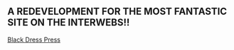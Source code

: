 ## A REDEVELOPMENT FOR THE MOST FANTASTIC SITE ON THE INTERWEBS!!

[Black Dress Press](www.blackdresspress.com)
